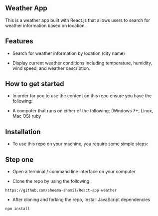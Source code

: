 ## Weather App
This is a weather app built with React.js that allows users to search for weather information based on location. 

## Features

- Search for weather information by location (city name)

- Display current weather conditions including temperature, humidity, wind speed, and weather description.

## How to get started

* In order for you to use the content on this repo ensure you have the following:

* A computer that runs on either of the following; (Windows 7+, Linux, Mac OS) ruby

## Installation

* To use this repo on your machine, you require some simple steps:

## Step one

* Open a terminal / command line interface on your computer

* Clone the repo by using the following:

`https://github.com/sheema-shamil/React-app-weather`

* After cloning and forking the repo, Install JavaScript dependencies

`npm install`
